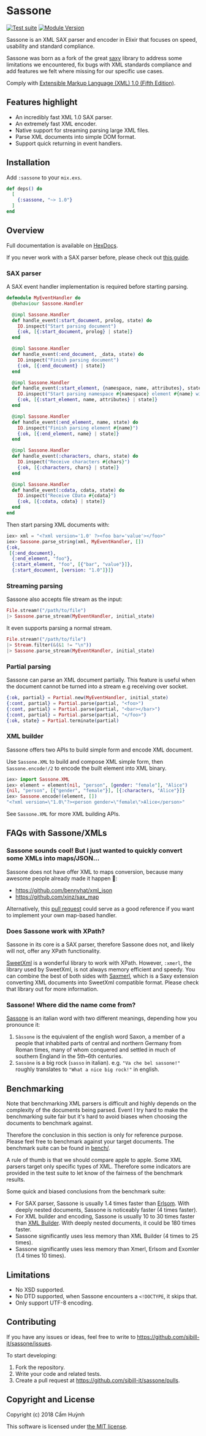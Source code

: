 Sassone
====

[![Test suite](https://github.com/sibill-it/sassone/actions/workflows/test.yml/badge.svg)](https://github.com/sibill-it/sassone/actions/workflows/test.yml)
[![Module Version](https://img.shields.io/hexpm/v/sassone.svg)](https://hex.pm/packages/sassone)

Sassone is an XML SAX parser and encoder in Elixir that focuses on speed, usability and standard compliance.

Sassone was born as a fork of the great [saxy][saxy] library to address some limitations we encountered,
fix bugs with XML standards compliance and add features we felt where missing for our specific use cases.

Comply with [Extensible Markup Language (XML) 1.0 (Fifth Edition)](https://www.w3.org/TR/xml/).

## Features highlight

* An incredibly fast XML 1.0 SAX parser.
* An extremely fast XML encoder.
* Native support for streaming parsing large XML files.
* Parse XML documents into simple DOM format.
* Support quick returning in event handlers.

## Installation

Add `:sassone` to your `mix.exs`.

```elixir
def deps() do
  [
    {:sassone, "~> 1.0"}
  ]
end
```

## Overview

Full documentation is available on [HexDocs](https://hexdocs.pm/sassone/).

If you never work with a SAX parser before, please check out [this
guide][sax-guide].

### SAX parser

A SAX event handler implementation is required before starting parsing.

```elixir
defmodule MyEventHandler do
  @behaviour Sassone.Handler

  @impl Sassone.Handler
  def handle_event(:start_document, prolog, state) do
    IO.inspect("Start parsing document")
    {:ok, [{:start_document, prolog} | state]}
  end

  @impl Sassone.Handler
  def handle_event(:end_document, _data, state) do
    IO.inspect("Finish parsing document")
    {:ok, [{:end_document} | state]}
  end

  @impl Sassone.Handler
  def handle_event(:start_element, {namespace, name, attributes}, state) do
    IO.inspect("Start parsing namespace #{namespace} element #{name} with attributes #{inspect(attributes)}")
    {:ok, [{:start_element, name, attributes} | state]}
  end

  @impl Sassone.Handler
  def handle_event(:end_element, name, state) do
    IO.inspect("Finish parsing element #{name}")
    {:ok, [{:end_element, name} | state]}
  end

  @impl Sassone.Handler
  def handle_event(:characters, chars, state) do
    IO.inspect("Receive characters #{chars}")
    {:ok, [{:characters, chars} | state]}
  end

  @impl Sassone.Handler
  def handle_event(:cdata, cdata, state) do
    IO.inspect("Receive CData #{cdata}")
    {:ok, [{:cdata, cdata} | state]}
  end
end
```

Then start parsing XML documents with:

```elixir
iex> xml = "<?xml version='1.0' ?><foo bar='value'></foo>"
iex> Sassone.parse_string(xml, MyEventHandler, [])
{:ok,
 [{:end_document},
  {:end_element, "foo"},
  {:start_element, "foo", [{"bar", "value"}]},
  {:start_document, [version: "1.0"]}]}
```

### Streaming parsing

Sassone also accepts file stream as the input:

```elixir
File.stream!("/path/to/file")
|> Sassone.parse_stream(MyEventHandler, initial_state)
```

It even supports parsing a normal stream.

```elixir
File.stream!("/path/to/file")
|> Stream.filter(&(&1 != "\n"))
|> Sassone.parse_stream(MyEventHandler, initial_state)
```

### Partial parsing

Sassone can parse an XML document partially. This feature is useful when the
document cannot be turned into a stream e.g receiving over socket.

```elixir
{:ok, partial} = Partial.new(MyEventHandler, initial_state)
{:cont, partial} = Partial.parse(partial, "<foo>")
{:cont, partial} = Partial.parse(partial, "<bar></bar>")
{:cont, partial} = Partial.parse(partial, "</foo>")
{:ok, state} = Partial.terminate(partial)
```

### XML builder

Sassone offers two APIs to build simple form and encode XML document.

Use `Sassone.XML` to build and compose XML simple form, then `Sassone.encode!/2`
to encode the built element into XML binary.

```elixir
iex> import Sassone.XML
iex> element = element(nil, "person", [gender: "female"], "Alice")
{nil, "person", [{"gender", "female"}], [{:characters, "Alice"}]}
iex> Sassone.encode!(element, [])
"<?xml version=\"1.0\"?><person gender=\"female\">Alice</person>"
```

See `Sassone.XML` for more XML building APIs.

## FAQs with Sassone/XMLs

### Sassone sounds cool! But I just wanted to quickly convert some XMLs into maps/JSON...

Sassone does not have offer XML to maps conversion, because many awesome people
already made it happen 💪:

* https://github.com/bennyhat/xml_json
* https://github.com/xinz/sax_map

Alternatively, this [pull request](https://github.com/qcam/saxy/pull/78) could
serve as a good reference if you want to implement your own map-based handler.

### Does Sassone work with XPath?

Sassone in its core is a SAX parser, therefore Sassone does not, and likely will
not, offer any XPath functionality.

[SweetXml][sweet_xml] is a wonderful library to work with XPath. However,
`:xmerl`, the library used by SweetXml, is not always memory efficient and
speedy. You can combine the best of both sides with [Saxmerl][saxmerl], which
is a Saxy extension converting XML documents into SweetXml compatible format.
Please check that library out for more information.

### Sassone! Where did the name come from?

[Sassone](https://www.treccani.it/vocabolario/sassone/) is an italian word with
two different meanings, depending how you pronounce it:

1. `Sàssone` is the equivalent of the english word Saxon, a member of a people
   that inhabited parts of central and northern Germany from Roman times, many
   of whom conquered and settled in much of southern England in the 5th–6th centuries.
2. `Sassòne` is a big rock (`sasso` in italian). e.g. `"Va che bel sassone!"` roughly
    translates to `"What a nice big rock!"` in english.

## Benchmarking

Note that benchmarking XML parsers is difficult and highly depends on the complexity
of the documents being parsed. Event I try hard to make the benchmarking suite
fair but it's hard to avoid biases when choosing the documents to benchmark
against.

Therefore the conclusion in this section is only for reference purpose. Please
feel free to benchmark against your target documents. The benchmark suite can be found
in [bench/](https://github.com/sibill-it/sassone/tree/main/bench).

A rule of thumb is that we should compare apple to apple. Some XML parsers
target only specific types of XML. Therefore some indicators are provided in the
test suite to let know of the fairness of the benchmark results.

Some quick and biased conclusions from the benchmark suite:

* For SAX parser, Sassone is usually 1.4 times faster than [Erlsom](https://github.com/willemdj/erlsom).
  With deeply nested documents, Sassone is noticeably faster (4 times faster).
* For XML builder and encoding, Sassone is usually 10 to 30 times faster than [XML Builder](https://github.com/joshnuss/xml_builder).
  With deeply nested documents, it could be 180 times faster.
* Sassone significantly uses less memory than XML Builder (4 times to 25 times).
* Sassone significantly uses less memory than Xmerl, Erlsom and Exomler (1.4 times
  10 times).

## Limitations

* No XSD supported.
* No DTD supported, when Sassone encounters a `<!DOCTYPE`, it skips that.
* Only support UTF-8 encoding.

## Contributing

If you have any issues or ideas, feel free to write to https://github.com/sibill-it/sassone/issues.

To start developing:

1. Fork the repository.
2. Write your code and related tests.
3. Create a pull request at https://github.com/sibill-it/sassone/pulls.

## Copyright and License

Copyright (c) 2018 Cẩm Huỳnh

This software is licensed under [the MIT license](./LICENSE.md).

[saxy]: https://github.com/qcam/saxy
[saxmerl]: https://github.com/qcam/saxmerl
[sweet_xml]: https://github.com/kbrw/sweet_xml
[sax-guide]: https://hexdocs.pm/sassone/getting-started-with-sax.html
